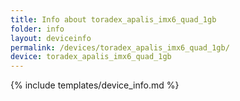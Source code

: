 ```yaml
---
title: Info about toradex_apalis_imx6_quad_1gb
folder: info
layout: deviceinfo
permalink: /devices/toradex_apalis_imx6_quad_1gb/
device: toradex_apalis_imx6_quad_1gb
---
```

{% include templates/device_info.md %}
